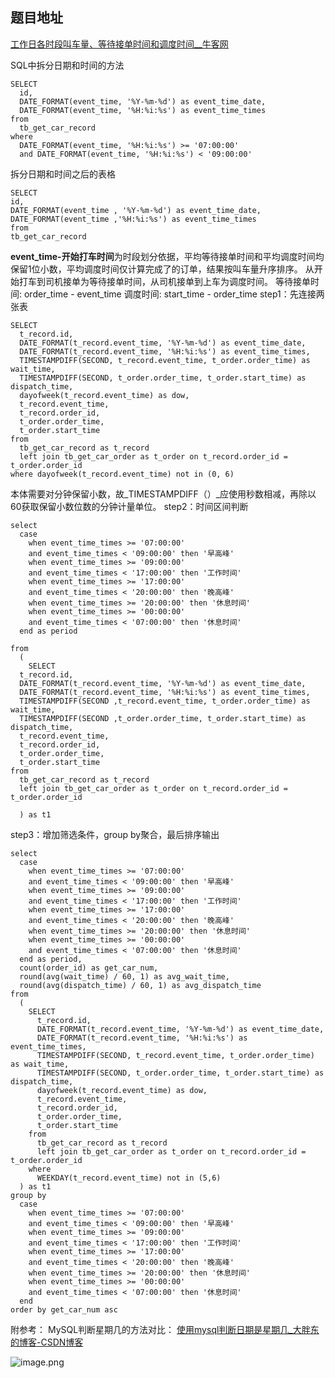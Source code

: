 ## 题目地址
[工作日各时段叫车量、等待接单时间和调度时间__牛客网](https://www.nowcoder.com/questionTerminal/34f88f6d6dc549f6bc732eb2128aa338)

SQL中拆分日期和时间的方法
```plsql
SELECT
  id,
  DATE_FORMAT(event_time, '%Y-%m-%d') as event_time_date,
  DATE_FORMAT(event_time, '%H:%i:%s') as event_time_times
from
  tb_get_car_record
where
  DATE_FORMAT(event_time, '%H:%i:%s') >= '07:00:00'
  and DATE_FORMAT(event_time, '%H:%i:%s') < '09:00:00'
```
拆分日期和时间之后的表格
```plsql
SELECT 
id,
DATE_FORMAT(event_time , '%Y-%m-%d') as event_time_date,
DATE_FORMAT(event_time ,'%H:%i:%s') as event_time_times
from 
tb_get_car_record 
```
**event_time-开始打车时间**为时段划分依据，平均等待接单时间和平均调度时间均保留1位小数，平均调度时间仅计算完成了的订单，结果按叫车量升序排序。
从开始打车到司机接单为等待接单时间，从司机接单到上车为调度时间。
等待接单时间:  order_time - event_time 
调度时间: start_time - order_time
step1：先连接两张表
```plsql
SELECT
  t_record.id,
  DATE_FORMAT(t_record.event_time, '%Y-%m-%d') as event_time_date,
  DATE_FORMAT(t_record.event_time, '%H:%i:%s') as event_time_times,
  TIMESTAMPDIFF(SECOND, t_record.event_time, t_order.order_time) as wait_time,
  TIMESTAMPDIFF(SECOND, t_order.order_time, t_order.start_time) as dispatch_time,
  dayofweek(t_record.event_time) as dow,
  t_record.event_time,
  t_record.order_id,
  t_order.order_time,
  t_order.start_time
from
  tb_get_car_record as t_record
  left join tb_get_car_order as t_order on t_record.order_id = t_order.order_id
where dayofweek(t_record.event_time) not in (0, 6)
```
本体需要对分钟保留小数，故_TIMESTAMPDIFF（）_应使用秒数相减，再除以60获取保留小数位数的分钟计量单位。
step2：时间区间判断
```plsql
select
  case
    when event_time_times >= '07:00:00'
    and event_time_times < '09:00:00' then '早高峰'
    when event_time_times >= '09:00:00'
    and event_time_times < '17:00:00' then '工作时间'
    when event_time_times >= '17:00:00'
    and event_time_times < '20:00:00' then '晚高峰'
    when event_time_times >= '20:00:00' then '休息时间'
    when event_time_times >= '00:00:00'
    and event_time_times < '07:00:00' then '休息时间'
  end as period

from
  (
    SELECT
  t_record.id,
  DATE_FORMAT(t_record.event_time, '%Y-%m-%d') as event_time_date,
  DATE_FORMAT(t_record.event_time, '%H:%i:%s') as event_time_times,
  TIMESTAMPDIFF(SECOND ,t_record.event_time, t_order.order_time) as wait_time,
  TIMESTAMPDIFF(SECOND ,t_order.order_time, t_order.start_time) as dispatch_time,
  t_record.event_time,
  t_record.order_id,
  t_order.order_time,
  t_order.start_time
from
  tb_get_car_record as t_record
  left join tb_get_car_order as t_order on t_record.order_id = t_order.order_id

  ) as t1
```
step3：增加筛选条件，group by聚合，最后排序输出
```plsql
select
  case
    when event_time_times >= '07:00:00'
    and event_time_times < '09:00:00' then '早高峰'
    when event_time_times >= '09:00:00'
    and event_time_times < '17:00:00' then '工作时间'
    when event_time_times >= '17:00:00'
    and event_time_times < '20:00:00' then '晚高峰'
    when event_time_times >= '20:00:00' then '休息时间'
    when event_time_times >= '00:00:00'
    and event_time_times < '07:00:00' then '休息时间'
  end as period,
  count(order_id) as get_car_num,
  round(avg(wait_time) / 60, 1) as avg_wait_time,
  round(avg(dispatch_time) / 60, 1) as avg_dispatch_time
from
  (
    SELECT
      t_record.id,
      DATE_FORMAT(t_record.event_time, '%Y-%m-%d') as event_time_date,
      DATE_FORMAT(t_record.event_time, '%H:%i:%s') as event_time_times,
      TIMESTAMPDIFF(SECOND, t_record.event_time, t_order.order_time) as wait_time,
      TIMESTAMPDIFF(SECOND, t_order.order_time, t_order.start_time) as dispatch_time,
      dayofweek(t_record.event_time) as dow,
      t_record.event_time,
      t_record.order_id,
      t_order.order_time,
      t_order.start_time
    from
      tb_get_car_record as t_record
      left join tb_get_car_order as t_order on t_record.order_id = t_order.order_id
    where
      WEEKDAY(t_record.event_time) not in (5,6)
  ) as t1
group by
  case
    when event_time_times >= '07:00:00'
    and event_time_times < '09:00:00' then '早高峰'
    when event_time_times >= '09:00:00'
    and event_time_times < '17:00:00' then '工作时间'
    when event_time_times >= '17:00:00'
    and event_time_times < '20:00:00' then '晚高峰'
    when event_time_times >= '20:00:00' then '休息时间'
    when event_time_times >= '00:00:00'
    and event_time_times < '07:00:00' then '休息时间'
  end
order by get_car_num asc
```


附参考：
MySQL判断星期几的方法对比：
[使用mysql判断日期是星期几_大胖东的博客-CSDN博客](https://blog.csdn.net/qq_42583263/article/details/124887900)

![image.png](https://cdn.nlark.com/yuque/0/2023/png/21613696/1673356280950-036ed0be-5752-4fa1-95a1-d1d309966652.png#averageHue=%23efefef&clientId=u0ca86b8d-9e99-4&from=paste&id=u07e50f09&originHeight=2658&originWidth=385&originalType=url&ratio=1&rotation=0&showTitle=false&size=274705&status=done&style=none&taskId=ua6986218-238c-4b8a-8571-2fb051e91a4&title=)